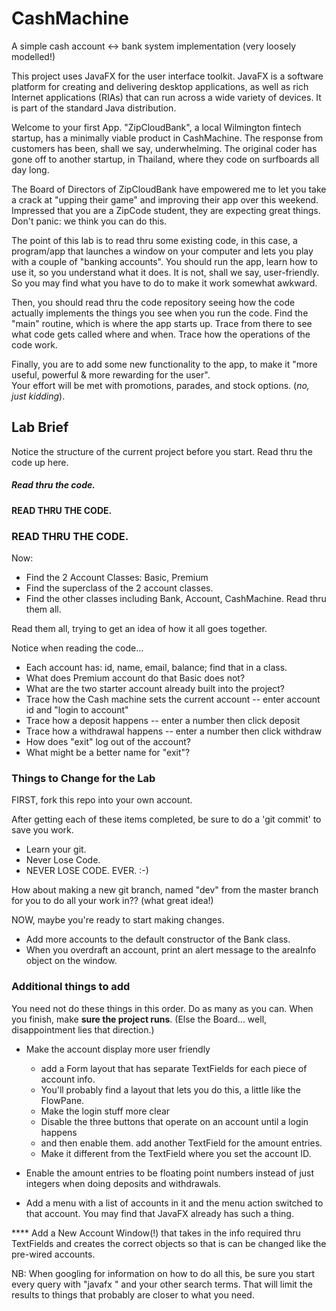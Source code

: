 # CashMachine
A simple cash account <-> bank system implementation (very loosely modelled!)

This project uses JavaFX for the user interface toolkit. JavaFX is a software platform for creating 
and delivering desktop applications, as well as rich Internet applications (RIAs) 
that can run across a wide variety of devices. It is part of the standard Java distribution.

Welcome to your first App. "ZipCloudBank", a local Wilmington fintech startup, has a minimally
viable product in CashMachine. The response from customers has been, shall we say, underwhelming.
The original coder has gone off to another startup, in Thailand, where they code on surfboards
all day long.

The Board of Directors of ZipCloudBank have empowered me to let you take a crack at "upping their game"
and improving their app over this weekend. Impressed that you are a ZipCode student, they are
expecting great things. Don't panic: we think you can do this.

The point of this lab is to read thru some existing code, in this case, a program/app that 
launches a window on your computer and lets you play with a couple of "banking accounts".
You should run the app, learn how to use it, so you understand what it does. It is not,
shall we say, user-friendly. So you may find what you have to do to make it work somewhat
awkward.

Then, you should read thru the code repository seeing how the code actually implements the 
things you see when you run the code. Find the "main" routine, which is where the app 
starts up. Trace from there to see what code gets called where and when. Trace how the 
operations of the code work.

Finally, you are to add some new functionality to the app, to make it "more useful, powerful &
more rewarding for the user".  
Your effort will be met with promotions, parades, and stock options. (*no, just kidding*).

## Lab Brief

Notice the structure of the current project before you start. Read thru the 
code up here.
##### Read thru the code. 
#### READ THRU THE CODE.
### READ THRU THE CODE.

Now:
- Find the 2 Account Classes: Basic, Premium
- Find the superclass of the 2 account classes.
- Find the other classes including Bank, Account, CashMachine. Read thru them all.

Read them all, trying to get an idea of how it all goes together.

Notice when reading the code...

- Each account has: id, name, email, balance; find that in a class.
- What does Premium account do that Basic does not?
- What are the two starter account already built into the project?
- Trace how the Cash machine sets the current account
-- enter account id and "login to account"
- Trace how a deposit happens
-- enter a number then click deposit
- Trace how a withdrawal happens
-- enter a number then click withdraw
- How does "exit" log out of the account?
- What might be a better name for "exit"?


### Things to Change for the Lab

FIRST, fork this repo into your own account.

After getting each of these items completed, be sure to do a 'git commit' to save you work. 
* Learn your git.
* Never Lose Code. 
* NEVER LOSE CODE. EVER. :-)

How about making a new git branch, named "dev" from the master branch for you to do all
your work in?? (what great idea!)

NOW, maybe you're ready to start making changes. 

* Add more accounts to the default constructor of the Bank class.
* When you overdraft an account, print an alert message to the areaInfo object on the window.

### Additional things to add

You need not do these things in this order. Do as many as you can. When you finish,
make **sure the project runs**. (Else the Board... well, disappointment lies that direction.)


* Make the account display more user friendly
  * add a Form layout that has separate TextFields for each piece of account info. 
  * You'll probably find a layout that lets you do this, a little like the FlowPane.
  * Make the login stuff more clear
  * Disable the three buttons that operate on an account until a login happens 
  * and then enable them. add another TextField for the amount entries. 
  * Make it different from the TextField where you set the account ID.

* Enable the amount entries to be floating point numbers instead of 
  just integers when doing deposits and withdrawals.

* Add a menu with a list of accounts in it and the menu action switched 
  to that account. You may find that JavaFX already has such a thing.

**** Add a New Account Window(!) that takes in the info required thru TextFields and creates the correct objects so that is can be changed like the pre-wired accounts.


NB: When googling for information on how to do all this, 
be sure you start every query with "javafx " and your other search terms. 
That will limit the results to things that probably are closer to what you need.